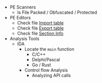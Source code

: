 - PE Scanners
	- Is File Packed / Obfuscated / Protected 
- PE Editors
	- Check file [Import table](../PE%20Files/Import%20table.md)
	- Check file [Export table](../PE%20Files/Export%20table.md)
	- Check file [Section Info](../PE%20Files/Section%20Info.md)
- Analysis Tools
	- IDA
		- Locate the `main` function
			- C/C++
			- Delphi/Pascal
			- Go / Rust
		- Control flow Analysis
			- Analyzing API calls
